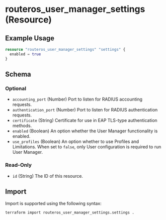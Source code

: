 # routeros_user_manager_settings (Resource)


## Example Usage
```terraform
resource "routeros_user_manager_settings" "settings" {
  enabled = true
}
```

<!-- schema generated by tfplugindocs -->
## Schema

### Optional

- `accounting_port` (Number) Port to listen for RADIUS accounting requests.
- `authentication_port` (Number) Port to listen for RADIUS authentication requests.
- `certificate` (String) Certificate for use in EAP TLS-type authentication methods.
- `enabled` (Boolean) An option whether the User Manager functionality is enabled.
- `use_profiles` (Boolean) An option whether to use Profiles and Limitations. When set to `false`, only User configuration is required to run User Manager.

### Read-Only

- `id` (String) The ID of this resource.

## Import
Import is supported using the following syntax:
```shell
terraform import routeros_user_manager_settings.settings .
```
